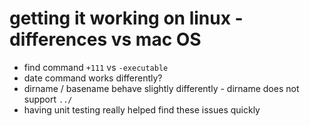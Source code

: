 # getting it working on linux - differences vs mac OS

- find command `+111` vs `-executable`
- date command works differently?
- dirname / basename behave slightly differently - dirname does not support `../`
- having unit testing really helped find these issues quickly

